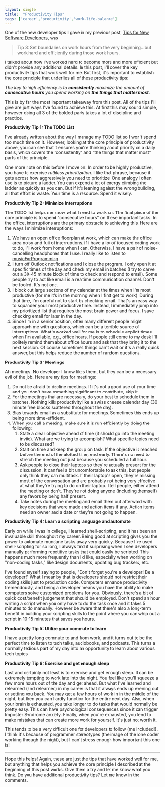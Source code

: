 ```yaml
---
layout: single
title:  "Productivity Tips"
tags: ['career','productivity','work-life-balance']
---
```


One of the new developer tips I gave in my previous post, [Tips for New Software Developers](http://jlhood.com/tips-for-new-software-developers/), was

> Tip 3: Set boundaries on work hours from the very beginning...but work hard and efficiently during those work hours.

I talked about how I've worked hard to become more and more efficient but didn't provide any additional details. In this post, I'll cover the key productivity tips that work well for me. But first, it's important to establish the core principle that underlies all of these productivity tips:

*The key to high efficiency is to **consistently** maximize the amount of **consecutive hours** you spend working on **the things that matter most***.

This is by far the most important takeaway from this post. All of the tips I'll give are just ways I've found to achieve this. At first this may sound simple, however doing all 3 of the bolded parts takes a lot of discipline and practice.

**Productivity Tip 1: The TODO List**

I've already written about the way I manage my [TODO list](http://jlhood.com/the-power-of-the-todo-list/) so I won't spend too much time on it. However, looking at the core principle of productivity above, you can see that it ensures you're thinking about priority on a daily basis, which covers the "consistently" and "the things that matter most" parts of the principle.

One more note on this before I move on: In order to be highly productive, you have to exercise *ruthless prioritization*. I like that phrase, because it gets across how aggressively you need to prioritize. One analogy I often use is to picture a ladder. You can expend a lot of energy climbing the ladder as quickly as you can. But if it's leaning against the wrong building, all that effort is waste. Your time is a resource. Spend it wisely.

**Productivity Tip 2: Minimize Interruptions**

The TODO list helps me know what I need to work on. The final piece of the core principle is to spend "consecutive hours" on these important tasks. In the office, interruptions are the primary obstacle to achieving this. Here are the ways I minimize interruptions:

1. We have an open office floorplan at work, which can make the office area noisy and full of interruptions. If I have a lot of focused coding work to do, I'll work from home when I can. Otherwise, I have a pair of noise-cancelling headphones that I use. I really like to listen to [musicForProgramming](http://musicforprogramming.net/).
1. I turn off Outlook notifications and I close the program. I only open it at specific times of the day and check my email in batches (I try to carve out a 30-45 minute block of time to check and respond to email). Some people try to act like email is a realtime communication channel. Don't be fooled. It's not one.
1. I block out large sections of my calendar at the times when I'm most productive (for me it's in the morning when I first get to work). During that time, I'm careful not to start by checking email. That's an easy way to squander your most productive time. Instead, I immediately jump into my prioritized list that requires the most brain power and focus. I save checking email for later in the day.
1. Since I'm in a senior position, often many different people might approach me with questions, which can be a terrible source of interruptions. What's worked well for me is to schedule explicit times when I'm available, e.g., office hours. If people still come to my desk I'll politely remind them about office hours and ask that they bring it to the next session. Of course sometimes things can't wait or it's a really quick answer, but this helps reduce the number of random questions.

**Productivity Tip 3: Meetings**

Ah meetings. No developer I know likes them, but they can be a necessary evil of the job. Here are my tips for meetings:

1. Do not be afraid to decline meetings. If it's not a good use of your time and you don't have something significant to contribute, skip it.
1. For the meetings that are necessary, do your best to schedule them in batches. Nothing kills productivity like a swiss cheese calendar day (30 minute free blocks scattered throughout the day).
1. Bias towards email as a substitute for meetings. Sometimes this ends up being more time-efficient.
1. When you call a meeting, make sure it is run efficiently by doing the following:
    1. State a clear objective ahead of time (it should go into the meeting invite). What are we trying to accomplish? What specific topics need to be discussed?
    1. Start on time and keep the group on task. If the objective is reached before the end of the alotted time, end early. There's no need to stretch the meeting out just because you scheduled a full hour.
    1. Ask people to close their laptops so they're actually present for the discussion. It can feel a bit uncomfortable to ask this, but people only think they can multitask. If their laptop's open, they're missing most of the conversation and are probably not being very effective at what they're trying to do on their laptop. I tell people, either attend the meeting or don't. They're not doing anyone (including themself) any favors by being half present.
    1. Take notes during the meeting and email them out afterward with key decisions that were made and action items if any. Action items need an owner and a date or they're not going to happen.

**Productivity Tip 4: Learn a scripting language and automate**

Early on while I was in college, I learned shell-scripting, and it has been an invaluable skill throughout my career. Being good at scripting gives you the power to automate mundane tasks away very quickly. Because I've used shell-scripting for so long, I always find it surprising when I see developers manually performing repetitive tasks that could easily be scripted. This happens much more frequently than I'd like, especially when working on "non-coding tasks," like design documents, updating bug trackers, etc.

I've found myself saying to people, "Don't forget you're a developer! Be a developer!" What I mean by that is developers should not restrict their coding skills just to production code. Computers enhance productivity tremendously, and being a developer means you have the ability to make computers solve customized problems for you. Obviously, there's a bit of quick cost/benefit judgement that should be employed. Don't spend an hour writing a script when you only have to do the task once and it takes 5 minutes to do manually. However be aware that there's also a long-term benefit in building your scripting skills to the point where you can whip out a script in 10-15 minutes that saves you hours.

**Productivity Tip 5: Utilize your commute to learn**

I have a pretty long commute to and from work, and it turns out to be the perfect time to listen to tech talks, audiobooks, and podcasts. This turns a normally tedious part of my day into an opportunity to learn about various tech topics.

**Productivity Tip 6: Exercise and get enough sleep**

Last and certainly not least is to exercise and get enough sleep. It can be extremely tempting to work late into the night. You feel like you'll squeeze a few more hours out of the day and get ahead. But what I've learned and relearned (and relearned) in my career is that it always ends up evening out or setting you back. You may get a few hours of work in in the middle of the night, but then you can hardly function for the entire next day. Also, when your brain is exhausted, you take longer to do tasks that would normally be pretty easy. This can have psychological consequences since it can trigger Imposter Syndrome anxiety. Finally, when you're exhausted, you tend to make mistakes that can create more work for yourself. It's just not worth it.

This tends to be a very difficult one for developers to follow (me included!). I think it's because of programmer stereotypes (the image of the lone coder working through the night), but I can't stress enough how important this one is!

* * *

Hope this helps! Again, these are just the tips that have worked well for me, but anything that helps you achieve the core principle I described at the beginning of this post works. Give them a try and let me know what you think. Do you have additional productivity tips? Let me know in the comments.
